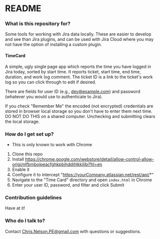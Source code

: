 # README #

### What is this repository for? ###

Some tools for working with Jira data locally.  These are easier to
develop and see than Jira plugins, and can be used with Jira Cloud
where you may not have the option of installing a custom plugin.

#### TimeCard ####

A simple, ugly single page app which reports the time you have logged
in Jira today, sorted by start time.  It reports ticket, start time,
end time, duration, and work log comment.  The ticket ID is a link to
the ticket's work log so you can click through to edit if desired.

There are fields for user ID (e.g., dev@example.com) and password
(whatever you would use to authenticate to Jira).

If you check "Remember Me" the encoded (not encrypted) credentials are
stored in browser local storage so you don't have to enter them next
time.  DO NOT DO THIS on a shared computer.  Unchecking and submitting
clears the local storage.


### How do I get set up? ###

* This is only known to work with Chrome

1. Clone this repo
2. Install https://chrome.google.com/webstore/detail/allow-control-allow-origi/nlfbmbojpeacfghkpbjhddihlkkiljbi?hl=en
3. Enable it
4. Configure it to intercept "https://yourCompany.atlassian.net/rest/api/*"
5. Navigate to the "Time Card" directory and open `index.html` in Chrome
6. Enter your user ID, password, and filter and click Submit

### Contribution guidelines ###

Have at it!

### Who do I talk to? ###

Contact Chris.Nelson.PE@gmail.com with questions or suggestions.
